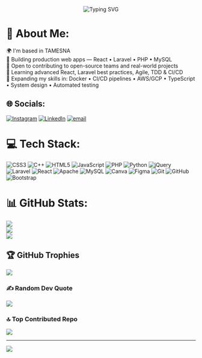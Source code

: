 <p align="center">
  <img src="https://readme-typing-svg.herokuapp.com?font=Righteous&size=35&pause=1000&color=4711F7&center=true&vCenter=true&&width=500&height=70&duration=4000&pause=1000&lines=I'm+Soufian+Bouhmad;Full+Stack+Web+Developer;Welcome+to+my+GitHub+account!" alt="Typing SVG" />
</p>

# 💫 About Me:
🌍 I'm based in TAMESNA<br>🔭 Building production web apps — React • Laravel • PHP • MySQL  <br>🤝 Open to contributing to open-source teams and real-world projects  <br>🌱 Learning advanced React, Laravel best practices, Agile, TDD & CI/CD  <br>🚀 Expanding my skills in: Docker • CI/CD pipelines • AWS/GCP • TypeScript • System design • Automated testing  


## 🌐 Socials:
[![Instagram](https://img.shields.io/badge/Instagram-%23E4405F.svg?logo=Instagram&logoColor=white)](https://instagram.com/soufian._0) [![LinkedIn](https://img.shields.io/badge/LinkedIn-%230077B5.svg?logo=linkedin&logoColor=white)](https://linkedin.com/in/soufianbouhmad) [![email](https://img.shields.io/badge/Email-D14836?logo=gmail&logoColor=white)](mailto:bouhmadsoufian16@gmail.com) 

# 💻 Tech Stack:
![CSS3](https://img.shields.io/badge/css3-%231572B6.svg?style=for-the-badge&logo=css3&logoColor=white) ![C++](https://img.shields.io/badge/c++-%2300599C.svg?style=for-the-badge&logo=c%2B%2B&logoColor=white) ![HTML5](https://img.shields.io/badge/html5-%23E34F26.svg?style=for-the-badge&logo=html5&logoColor=white) ![JavaScript](https://img.shields.io/badge/javascript-%23323330.svg?style=for-the-badge&logo=javascript&logoColor=%23F7DF1E) ![PHP](https://img.shields.io/badge/php-%23777BB4.svg?style=for-the-badge&logo=php&logoColor=white) ![Python](https://img.shields.io/badge/python-3670A0?style=for-the-badge&logo=python&logoColor=ffdd54) ![jQuery](https://img.shields.io/badge/jquery-%230769AD.svg?style=for-the-badge&logo=jquery&logoColor=white) ![Laravel](https://img.shields.io/badge/laravel-%23FF2D20.svg?style=for-the-badge&logo=laravel&logoColor=white) ![React](https://img.shields.io/badge/react-%2320232a.svg?style=for-the-badge&logo=react&logoColor=%2361DAFB) ![Apache](https://img.shields.io/badge/apache-%23D42029.svg?style=for-the-badge&logo=apache&logoColor=white) ![MySQL](https://img.shields.io/badge/mysql-4479A1.svg?style=for-the-badge&logo=mysql&logoColor=white) ![Canva](https://img.shields.io/badge/Canva-%2300C4CC.svg?style=for-the-badge&logo=Canva&logoColor=white) ![Figma](https://img.shields.io/badge/figma-%23F24E1E.svg?style=for-the-badge&logo=figma&logoColor=white) ![Git](https://img.shields.io/badge/git-%23F05033.svg?style=for-the-badge&logo=git&logoColor=white) ![GitHub](https://img.shields.io/badge/github-%23121011.svg?style=for-the-badge&logo=github&logoColor=white) ![Bootstrap](https://img.shields.io/badge/bootstrap-%238511FA.svg?style=for-the-badge&logo=bootstrap&logoColor=white)
# 📊 GitHub Stats:
![](https://github-readme-stats.vercel.app/api?username=B-Soufian&theme=aura&hide_border=false&include_all_commits=false&count_private=true)<br/>
![](https://nirzak-streak-stats.vercel.app/?user=B-Soufian&theme=aura&hide_border=false)<br/>
![](https://github-readme-stats.vercel.app/api/top-langs/?username=B-Soufian&theme=aura&hide_border=false&include_all_commits=false&count_private=true&layout=compact)

## 🏆 GitHub Trophies
![](https://github-profile-trophy.vercel.app/?username=B-Soufian&theme=aura&no-frame=false&no-bg=true&margin-w=4)

### ✍️ Random Dev Quote
![](https://quotes-github-readme.vercel.app/api?type=horizontal&theme=radical)

### 🔝 Top Contributed Repo
![](https://github-contributor-stats.vercel.app/api?username=B-Soufian&limit=5&theme=aura&combine_all_yearly_contributions=true)

---
[![](https://visitcount.itsvg.in/api?id=B-Soufian&icon=2&color=1)](https://visitcount.itsvg.in)

<!-- Proudly created with GPRM ( https://gprm.itsvg.in ) -->
